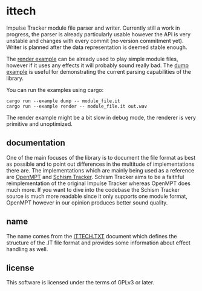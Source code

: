 ittech
======

Impulse Tracker module file parser and writer. Currently still a work in
progress, the parser is already particularly usable however the API is very
unstable and changes with every commit (no version commitment yet). Writer is
planned after the data representation is deemed stable enough.

The [render example] can be already used to play simple module files,
however if it uses any effects it will probably sound really bad.
The [dump example] is useful for demonstrating the current parsing capabilities
of the library.

[render example]: https://github.com/ametisf/ittech/blob/main/examples/render.rs
[dump example]: https://github.com/ametisf/ittech/blob/main/examples/dump.rs

You can run the examples using cargo:

```shell
cargo run --example dump -- module_file.it
cargo run --example render -- module_file.it out.wav
```

The render example might be a bit slow in debug mode, the renderer is very
primitive and unoptimized.


documentation
-------------

One of the main focuses of the library is to document the file format as best
as possible and to point out differences in the multitude of implementations
there are. The implementations which are mainly being used as a reference are
[OpenMPT] and [Schism Tracker]. Schism Tracker aims to be a faithful
reimplementation of the original Impulse Tracker whereas OpenMPT does much
more. If you want to dive into the codebase the Schism Tracker source is much
more readable since it only supports one module format, OpenMPT however in our
opinion produces better sound quality.

[OpenMPT]: https://github.com/OpenMPT/openmpt
[Schism Tracker]: https://github.com/schismtracker/schismtracker


name
----

The name comes from the [ITTECH.TXT] document which defines the structure of
the .IT file format and provides some information about effect handling as
well.

[ITTECH.TXT]: https://github.com/schismtracker/schismtracker/wiki/ITTECH.TXT


license
-------

This software is licensed under the terms of GPLv3 or later.

